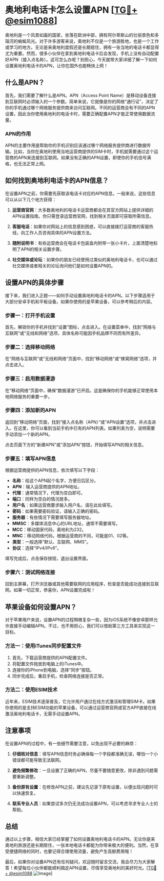 # 奥地利电话卡怎么设置APN [[TG💪+ @esim1088](https://t.me/s/esim1088)]

奥地利是一个风景如画的国家，坐落在欧洲中部，拥有阿尔卑斯山的壮丽景色和多瑙河的蜿蜒风光。对于许多游客来说，奥地利不仅是一个旅游胜地，也是一个工作或学习的地方。无论是来奥地利度假还是长期居住，拥有一张当地的电话卡都显得尤为重要。然而，很多小伙伴在拿到奥地利电话卡后会发现，手机上没有自动配置好APN（接入点名称）。这可怎么办呢？别担心，今天就带大家详细了解一下如何设置奥地利电话卡的APN，让你在国外也能畅快上网！

## 什么是APN？

首先，我们需要了解什么是APN。APN（Access Point Name）是移动设备连接到互联网时必须输入的一个参数。简单来说，它就像是你的网络“通行证”，决定了你的手机通过哪个网络服务提供商来访问互联网。不同的运营商会有不同的APN设置，因此当你使用奥地利的电话卡时，需要正确配置APN才能正常使用数据流量。

### APN的作用

APN的主要作用是帮助你的手机识别应该通过哪个网络服务提供商进行数据传输。比如，当你在奥地利使用当地运营商提供的SIM卡时，手机就需要通过这个运营商的APN来连接到互联网。如果没有正确的APN设置，即使你的手机信号满格，也无法正常上网。

## 如何找到奥地利电话卡的APN信息？

在设置APN之前，你需要先获取该电话卡对应的APN信息。一般来说，这些信息可以从以下几个地方获得：

1. **运营商官网**：大多数奥地利的电话卡运营商都会在其官方网站上提供详细的APN设置指南。你只需登录运营商官网，找到相关页面即可获取所需信息。
   
2. **客服电话**：如果你对网站上的信息感到困惑，可以直接拨打运营商的客服热线，向工作人员咨询具体的APN设置方法。

3. **随附说明书**：有些运营商会在电话卡包装盒内附带一张小卡片，上面清楚地标明了APN的相关设置步骤。

4. **社交媒体或论坛**：如果你的朋友已经使用过类似的奥地利电话卡，也可以通过社交媒体或者相关的论坛询问他们是如何设置APN的。

## 设置APN的具体步骤

接下来，我们进入正题——如何手动设置奥地利电话卡的APN。以下步骤适用于大部分安卓手机和平板设备。如果你使用的是苹果设备，可以参考稍后的内容。

### 步骤一：打开手机设置

首先，解锁你的手机并找到“设置”图标，点击进入。在设置菜单中，找到“网络与互联网”或“无线和网络”选项，具体名称可能因手机品牌不同而有所差异。

### 步骤二：选择移动网络

在“网络与互联网”或“无线和网络”页面中，找到“移动网络”或“蜂窝网络”选项，并点击进入。

### 步骤三：启用数据漫游

在“移动网络”页面中，确保“数据漫游”已开启。这是确保你的手机能够正常使用本地网络服务的重要一步。

### 步骤四：添加新的APN

返回到“移动网络”页面，找到“接入点名称（APN）”或“APN设置”选项，并点击进入。在这里，你可以看到当前手机中已有的APN列表。如果列表为空，说明需要手动添加一个新的APN。

点击页面下方的“新建APN”或“添加APN”按钮，开始填写APN的相关信息。

### 步骤五：填写APN信息

根据运营商提供的APN信息，依次填写以下字段：

- **名称**：给这个APN起个名字，方便日后区分。
- **APN**：输入运营商提供的APN地址。
- **代理**：通常情况下，代理为空白即可。
- **端口**：同样为空白的情况居多。
- **用户名**：如果运营商要求输入用户名，请在此处填写。
- **密码**：如果需要密码验证，请输入正确的密码。
- **服务器**：有些情况下需要填写服务器地址。
- **MMSC**：多媒体消息中心的URL地址，通常不需要填写。
- **MCC**：移动国家代码，奥地利为232。
- **MNC**：移动网络代码，根据运营商的不同，可能是01、02等。
- **类型**：一般选择“默认、互联网、MMS”。
- **协议**：选择“IPv4/IPv6”。

填写完成后，点击保存按钮，退出设置界面。

### 步骤六：测试网络连接

回到主屏幕，打开浏览器或其他需要联网的应用程序，检查是否能成功连接到互联网。如果一切正常，恭喜你，APN设置完成啦！

## 苹果设备如何设置APN？

对于苹果用户来说，设置APN的过程稍微复杂一些，因为iOS系统不像安卓那样允许直接手动编辑APN。不过，也不用担心，我们可以借助第三方工具来实现这一目标。

### 方法一：使用iTunes同步配置文件

1. 首先，下载运营商提供的APN配置文件。
2. 将配置文件拖放到电脑上的iTunes中。
3. 连接你的iPhone到电脑，选择“同步”按钮。
4. 同步完成后，重启手机，检查网络连接是否正常。

### 方法二：使用ESIM技术

近年来，ESIM技术逐渐普及，它允许用户通过在线方式激活和管理SIM卡。如果你使用的是支持ESIM功能的苹果设备，可以通过运营商官网或官方APP直接在线激活奥地利电话卡，无需手动设置APN。

## 注意事项

在设置APN的过程中，有一些细节需要注意，以免出现不必要的麻烦：

1. **仔细核对信息**：填写APN信息时务必确保每一个字段都准确无误，哪怕一个小错误都可能导致无法联网。
   
2. **避免频繁修改**：一旦设置了正确的APN，尽量不要随意更改，除非遇到问题需要重新调整。

3. **备份原有设置**：在修改APN之前，建议先记录下原有设置，以便出现问题时可以快速恢复。

4. **联系专业人员**：如果尝试多次仍无法成功设置APN，可以考虑寻求专业人士的帮助。

## 总结

通过以上步骤，相信大家已经掌握了如何设置奥地利电话卡的APN。无论你是来奥地利旅游还是长期居住，一张本地电话卡都能为你带来极大的便利。当然，在享受便捷网络的同时，也要记得合理使用流量，避免产生高额费用哦！

最后，如果你对设置APN还有任何疑问，欢迎随时留言交流，我会尽力为大家解答！希望每位小伙伴都能顺利搞定APN设置，尽情享受奥地利的美好时光。[[TG💪+ @esim1088](https://t.me/s/esim1088) ![Image](https://i.postimg.cc/4NQfJmqS/Snipaste-2025-05-13-00-14-12.png)]